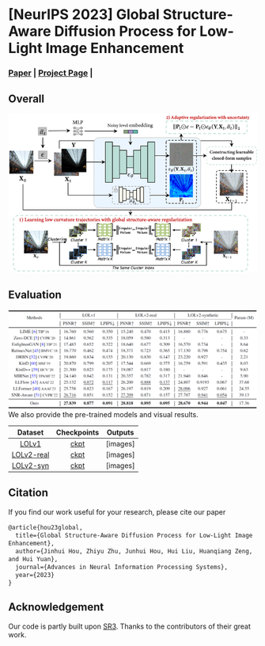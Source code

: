 # [NeurIPS 2023] Global Structure-Aware Diffusion Process for Low-Light Image Enhancement

### [Paper](https://arxiv.org/abs/2310.17577) | [Project Page](https://github.com/jinnh/GSAD) |

## Overall

<div align="left">
	<img src="images/framework.png" alt="Editor" width="770">
</div>

## Evaluation

<div align="left">
	<img src="images/quantitative%20results.png" alt="Editor" width="770">
</div>
We also provide the pre-trained models and visual results.

| Dataset | Checkpoints | Outputs |
|:---:|:---:|:---:|
| [LOLv1](https://daooshee.github.io/BMVC2018website/) | [ckpt](https://drive.google.com/drive/folders/1KLPm2oOg2Fx4WlbnOXMjN2rbyzzG8Hd-?usp=drive_link) | [images] |
| [LOLv2-real](https://github.com/flyywh/CVPR-2020-Semi-Low-Light)| [ckpt](https://drive.google.com/drive/folders/1KLPm2oOg2Fx4WlbnOXMjN2rbyzzG8Hd-?usp=drive_link) | [images] |
| [LOLv2-syn](https://github.com/flyywh/CVPR-2020-Semi-Low-Light)| [ckpt](https://drive.google.com/drive/folders/1KLPm2oOg2Fx4WlbnOXMjN2rbyzzG8Hd-?usp=drive_linkg) | [images] |

## Citation

If you find our work useful for your research, please cite our paper

```
@article{hou23global,
  title={Global Structure-Aware Diffusion Process for Low-Light Image Enhancement},
  author={Jinhui Hou, Zhiyu Zhu, Junhui Hou, Hui Liu, Huanqiang Zeng, and Hui Yuan},
  journal={Advances in Neural Information Processing Systems},
  year={2023}
}
```

## Acknowledgement

Our code is partly built upon [SR3](https://github.com/Janspiry/Image-Super-Resolution-via-Iterative-Refinement). Thanks to the contributors of their great work.
